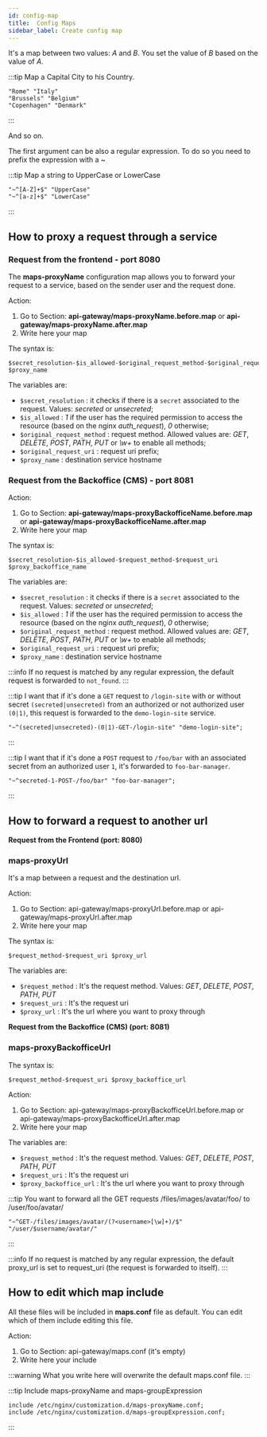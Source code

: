 ```yaml
---
id: config-map
title:  Config Maps
sidebar_label: Create config map
---
```

It's a map between two values: *A* and *B*. You set the value of *B* based on the value of *A*.

:::tip
Map a Capital City to his Country.

```
"Rome" "Italy"
"Brussels" "Belgium"
"Copenhagen" "Denmark"
```

:::  

And so on.

The first argument can be also a regular expression. To do so you need to prefix the expression with a ~

:::tip
Map a string to UpperCase or LowerCase

```
"~^[A-Z]+$" "UpperCase"
"~^[a-z]+$" "LowerCase"
```

:::

## How to proxy a request through a service

### Request from the frontend - port 8080

The **maps-proxyName** configuration map allows you to forward your request to a service, based on the sender user and the request done.

Action:

1. Go to Section: **api-gateway/maps-proxyName.before.map** or **api-gateway/maps-proxyName.after.map**
2. Write here your map

The syntax is:

```
$secret_resolution-$is_allowed-$original_request_method-$original_request_uri $proxy_name
```

The variables are:

- `$secret_resolution` : it checks if there is a `secret` associated to the request. Values: *secreted* or *unsecreted*;
- `$is_allowed` : *1* if the user has the required permission to access the resource (based on the nginx *auth_request*), *0* otherwise;
- `$original_request_method` : request method. Allowed values are: *GET*, *DELETE*, *POST*, *PATH*, *PUT* or *\w+* to enable all methods;
- `$original_request_uri` :  request uri prefix;
- `$proxy_name` : destination service hostname

### Request from the Backoffice (CMS) - port 8081

Action:

1. Go to Section: **api-gateway/maps-proxyBackofficeName.before.map** or **api-gateway/maps-proxyBackofficeName.after.map**
2. Write here your map

The syntax is:

```
$secret_resolution-$is_allowed-$request_method-$request_uri $proxy_backoffice_name
```

The variables are:

- `$secret_resolution` : it checks if there is a `secret` associated to the request. Values: *secreted* or *unsecreted*;
- `$is_allowed` : *1* if the user has the required permission to access the resource (based on the nginx *auth_request*), *0* otherwise;
- `$original_request_method` : request method. Allowed values are: *GET*, *DELETE*, *POST*, *PATH*, *PUT* or *\w+* to enable all methods;
- `$original_request_uri` :  request uri prefix;
- `$proxy_name` : destination service hostname

:::info
If no request is matched by any regular expression, the default request is forwarded to `not_found`.
:::

:::tip
I want that if it's done a `GET` request to `/login-site` with or without secret `(secreted|unsecreted)` from an authorized or not authorized user `(0|1)`, this request is forwarded to the `demo-login-site` service.

```
"~^(secreted|unsecreted)-(0|1)-GET-/login-site" "demo-login-site";
```

:::

:::tip
I want that if it's done a `POST` request to `/foo/bar` with an associated secret from an authorized user `1`, it's forwarded to `foo-bar-manager`.

```
"~^secreted-1-POST-/foo/bar" "foo-bar-manager";
```

:::

## How to forward a request to another url

**Request from the Frontend (port: 8080)**

### maps-proxyUrl

It's a map between a request and the destination url.

Action:

1. Go to Section: api-gateway/maps-proxyUrl.before.map or api-gateway/maps-proxyUrl.after.map
2. Write here your map

The syntax is:

```
$request_method-$request_uri $proxy_url
```

The variables are:

- `$request_method` : It's the request method. Values: *GET*, *DELETE*, *POST*, *PATH*, *PUT*
- `$request_uri` : It's the request uri
- `$proxy_url` : It's the url where you want to proxy through

**Request from the Backoffice (CMS) (port: 8081)**

### maps-proxyBackofficeUrl

The syntax is:

```
$request_method-$request_uri $proxy_backoffice_url
```

Action:

1. Go to Section: api-gateway/maps-proxyBackofficeUrl.before.map or api-gateway/maps-proxyBackofficeUrl.after.map
2. Write here your map

The variables are:

- `$request_method` : It's the request method. Values: *GET*, *DELETE*, *POST*, *PATH*, *PUT*
- `$request_uri` : It's the request uri
- `$proxy_backoffice_url` : It's the url where you want to proxy through

:::tip
You want to forward all the GET requests /files/images/avatar/foo/ to /user/foo/avatar/

```
"~^GET-/files/images/avatar/(?<username>[\w]+)/$" "/user/$username/avatar/"
```

:::

:::info
If no request is matched by any regular expression, the default proxy_url is set to request_uri (the request is forwarded to itself).
:::

## How to edit which map include

All these files will be included in **maps.conf** file as default.
You can edit which of them include editing this file.

Action:

1. Go to Section: api-gateway/maps.conf (it's empty)
2. Write here your include

:::warning
What you write here will overwrite the default maps.conf file.
:::

:::tip
Include maps-proxyName and maps-groupExpression

```
include /etc/nginx/customization.d/maps-proxyName.conf;
include /etc/nginx/customization.d/maps-groupExpression.conf;
```

:::
